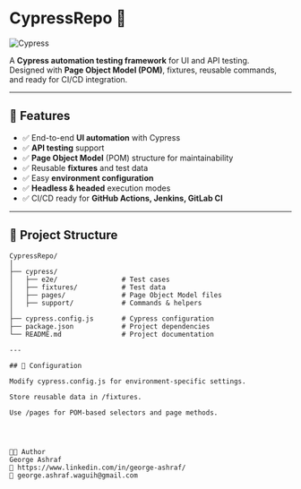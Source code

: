 # CypressRepo 🚀  
![Cypress](https://img.shields.io/badge/Cypress-12.x-brightgreen?logo=cypress)

A **Cypress automation testing framework** for UI and API testing.  
Designed with **Page Object Model (POM)**, fixtures, reusable commands, and ready for CI/CD integration.

---

## 📌 Features
- ✅ End-to-end **UI automation** with Cypress  
- ✅ **API testing** support  
- ✅ **Page Object Model** (POM) structure for maintainability  
- ✅ Reusable **fixtures** and test data  
- ✅ Easy **environment configuration**  
- ✅ **Headless & headed** execution modes  
- ✅ CI/CD ready for **GitHub Actions, Jenkins, GitLab CI**

---

## 📂 Project Structure
```plaintext
CypressRepo/
│
├── cypress/
│   ├── e2e/                # Test cases
│   ├── fixtures/           # Test data
│   ├── pages/              # Page Object Model files
│   ├── support/            # Commands & helpers
│
├── cypress.config.js       # Cypress configuration
├── package.json            # Project dependencies
└── README.md               # Project documentation

---

## 🔧 Configuration

Modify cypress.config.js for environment-specific settings.

Store reusable data in /fixtures.

Use /pages for POM-based selectors and page methods.




👨‍💻 Author
George Ashraf
💼 https://www.linkedin.com/in/george-ashraf/
📧 george.ashraf.waguih@gmail.com